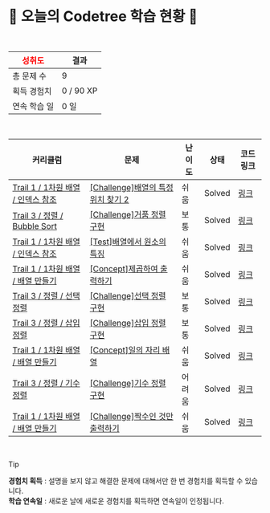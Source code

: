 # 🌲 오늘의 Codetree 학습 현황 🌲

<br />

| <span style="color:red;display:block;text-align:center;"> **성취도**</span> | 결과 |
|---|---|
| 총 문제 수 | 9 |
| 획득 경험치 | 0 / 90 XP |
| 연속 학습 일 | 0 일 |

<br />

|커리큘럼|문제|난이도|상태|코드 링크|
|---|---|---|---|---|
|[Trail 1 / 1차원 배열 / 인덱스 참조](https://https://en.codetree.ai/trail-info/novice-low/)|[[Challenge]배열의 특정 위치 찾기 2](https://https://en.codetree.ai/trails/complete/curated-cards/challenge-find-specific-location-fo-array-2/)|쉬움|Solved|[링크](https://github.com/Neo1228/codetree-TILs/blob/main/250113/%EB%B0%B0%EC%97%B4%EC%9D%98%20%ED%8A%B9%EC%A0%95%20%EC%9C%84%EC%B9%98%20%EC%B0%BE%EA%B8%B0%202/find-specific-location-fo-array-2.java)|
|[Trail 3 / 정렬 / Bubble Sort](https://https://en.codetree.ai/trail-info/novice-high/)|[[Challenge]거품 정렬 구현](https://https://en.codetree.ai/trails/complete/curated-cards/challenge-implement-bubble-sort/)|보통|Solved|[링크](https://github.com/Neo1228/codetree-TILs/blob/main/250113/%EA%B1%B0%ED%92%88%20%EC%A0%95%EB%A0%AC%20%EA%B5%AC%ED%98%84/implement-bubble-sort.java)|
|[Trail 1 / 1차원 배열 / 인덱스 참조](https://https://en.codetree.ai/trail-info/novice-low/)|[[Test]배열에서 원소의 특징](https://https://en.codetree.ai/trails/complete/curated-cards/test-characteristics-of-elements-in-an-array/)|쉬움|Solved|[링크](https://github.com/Neo1228/codetree-TILs/blob/main/250113/%EB%B0%B0%EC%97%B4%EC%97%90%EC%84%9C%20%EC%9B%90%EC%86%8C%EC%9D%98%20%ED%8A%B9%EC%A7%95/characteristics-of-elements-in-an-array.java)|
|[Trail 1 / 1차원 배열 / 배열 만들기](https://https://en.codetree.ai/trail-info/novice-low/)|[[Concept]제곱하여 출력하기](https://https://en.codetree.ai/trails/complete/curated-cards/intro-print-square-of-elements/)|쉬움|Solved|[링크](https://github.com/Neo1228/codetree-TILs/blob/main/250113/%EC%A0%9C%EA%B3%B1%ED%95%98%EC%97%AC%20%EC%B6%9C%EB%A0%A5%ED%95%98%EA%B8%B0/print-square-of-elements.java)|
|[Trail 3 / 정렬 / 선택 정렬](https://https://en.codetree.ai/trail-info/novice-high/)|[[Challenge]선택 정렬 구현](https://https://en.codetree.ai/trails/complete/curated-cards/challenge-implement-selection-sort/)|보통|Solved|[링크](https://github.com/Neo1228/codetree-TILs/blob/main/250113/%EC%84%A0%ED%83%9D%20%EC%A0%95%EB%A0%AC%20%EA%B5%AC%ED%98%84/implement-selection-sort.java)|
|[Trail 3 / 정렬 / 삽입 정렬](https://https://en.codetree.ai/trail-info/novice-high/)|[[Challenge]삽입 정렬 구현](https://https://en.codetree.ai/trails/complete/curated-cards/challenge-implement-insertion-sort/)|보통|Solved|[링크](https://github.com/Neo1228/codetree-TILs/blob/main/250113/%EC%82%BD%EC%9E%85%20%EC%A0%95%EB%A0%AC%20%EA%B5%AC%ED%98%84/implement-insertion-sort.java)|
|[Trail 1 / 1차원 배열 / 배열 만들기](https://https://en.codetree.ai/trail-info/novice-low/)|[[Concept]일의 자리 배열](https://https://en.codetree.ai/trails/complete/curated-cards/intro-array-with-units/)|쉬움|Solved|[링크](https://github.com/Neo1228/codetree-TILs/blob/main/250113/%EC%9D%BC%EC%9D%98%20%EC%9E%90%EB%A6%AC%20%EB%B0%B0%EC%97%B4/array-with-units.java)|
|[Trail 3 / 정렬 / 기수 정렬](https://https://en.codetree.ai/trail-info/novice-high/)|[[Challenge]기수 정렬 구현](https://https://en.codetree.ai/trails/complete/curated-cards/challenge-implement-radix-sort/)|어려움|Solved|[링크](https://github.com/Neo1228/codetree-TILs/blob/main/250113/%EA%B8%B0%EC%88%98%20%EC%A0%95%EB%A0%AC%20%EA%B5%AC%ED%98%84/implement-radix-sort.java)|
|[Trail 1 / 1차원 배열 / 배열 만들기](https://https://en.codetree.ai/trail-info/novice-low/)|[[Challenge]짝수인 것만 출력하기](https://https://en.codetree.ai/trails/complete/curated-cards/challenge-print-even-number/)|쉬움|Solved|[링크](https://github.com/Neo1228/codetree-TILs/blob/main/250113/%EC%A7%9D%EC%88%98%EC%9D%B8%20%EA%B2%83%EB%A7%8C%20%EC%B6%9C%EB%A0%A5%ED%95%98%EA%B8%B0/print-even-number.java)|


<br />

> [!TIP]
> **경험치 획득** : 설명을 보지 않고 해결한 문제에 대해서만 한 번 경험치를 획득할 수 있습니다.  
> **학습 연속일** : 새로운 날에 새로운 경험치를 획득하면 연속일이 인정됩니다.

